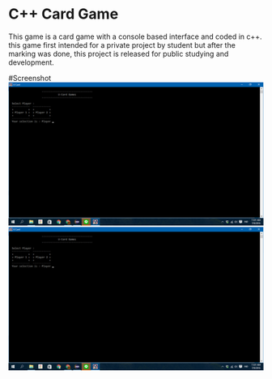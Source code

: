 # C++ Card Game
This game is a card game with a console based interface and coded in c++. this game first intended for a private project by student but after the marking was done, this project is released for public studying and development.

#Screenshot
![Screenshot](ss1.png)
![Screenshot](ss1.png)
